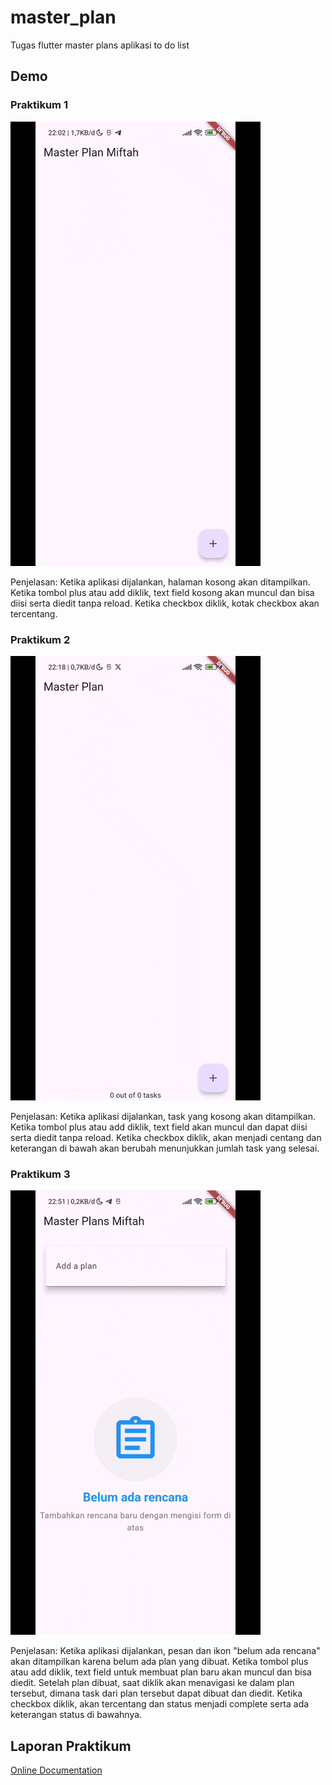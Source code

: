 # master_plan

Tugas flutter master plans aplikasi to do list

## Demo

### Praktikum 1
![App Demo](https://github.com/Mifta24/master_plans_flutter/blob/main/images/Praktikum%201.gif)

Penjelasan: Ketika aplikasi dijalankan, halaman kosong akan ditampilkan. Ketika tombol plus atau add diklik, text field kosong akan muncul dan bisa diisi serta diedit tanpa reload. Ketika checkbox diklik, kotak checkbox akan tercentang.

### Praktikum 2
![App Demo2](https://github.com/Mifta24/master_plans_flutter/blob/main/images/Praktikum%202.gif)

Penjelasan: Ketika aplikasi dijalankan, task yang kosong akan ditampilkan. Ketika tombol plus atau add diklik, text field akan muncul dan dapat diisi serta diedit tanpa reload. Ketika checkbox diklik, akan menjadi centang dan keterangan di bawah akan berubah menunjukkan jumlah task yang selesai.

### Praktikum 3
![App Demo3](https://github.com/Mifta24/master_plans_flutter/blob/main/images/Praktikum%203.gif)

Penjelasan: Ketika aplikasi dijalankan, pesan dan ikon "belum ada rencana" akan ditampilkan karena belum ada plan yang dibuat. Ketika tombol plus atau add diklik, text field untuk membuat plan baru akan muncul dan bisa diedit. Setelah plan dibuat, saat diklik akan menavigasi ke dalam plan tersebut, dimana task dari plan tersebut dapat dibuat dan diedit. Ketika checkbox diklik, akan tercentang dan status menjadi complete serta ada keterangan status di bawahnya.

## Laporan Praktikum
[Online Documentation](https://docs.google.com/document/d/1OJzZM-Hz8WfeVu3eBuld5s7IBgeVEAJZK4uIqrfOnLE/edit?usp=sharing "Online Documentation")